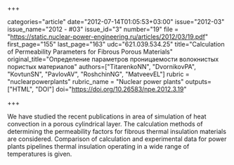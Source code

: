 +++

categories="article"
date="2012-07-14T01:05:53+03:00"
issue="2012-03"
issue_name="2012 - #03"
issue_id="3"
number="19"
file = "https://static.nuclear-power-engineering.ru/articles/2012/03/19.pdf"
first_page="155"
last_page="163"
udc="621.039.534.25"
title="Calculation of Permeability Parameters for Fibrous Porous Materials"
original_title="Определение параметров проницаемости волокнистых пористых материалов"
authors=["TitarenkoNN", "DvornikovPA", "KovtunSN", "PavlovAV", "RoshchinNG", "MatveevEL"]
rubric = "nuclearpowerplants"
rubric_name = "Nuclear power plants"
outputs=["HTML", "DOI"]
doi="https://doi.org/10.26583/npe.2012.3.19"

+++

We have studied the recent publications in area of simulation of heat convection in a porous cylindrical layer. The calculation methods of determining the permeability factors for fibrous thermal insulation materials are considered. Comparison of calculation and experimental data for power plants pipelines thermal insulation operating in a wide range of temperatures is given.